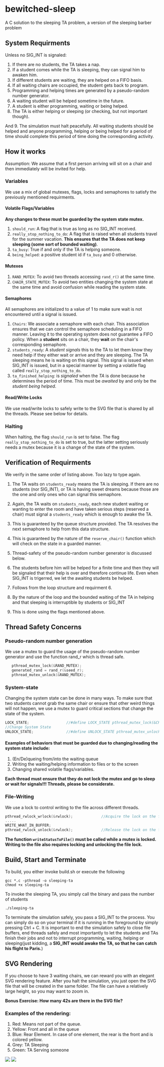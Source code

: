 # bewitched-sleep
A C solution to the sleeping TA problem, a version of the sleeping barber problem

## System Requirments

Unless no SIG_INT is signaled:
1. If there are no students, the TA takes a nap.
2. If a student comes while the TA is sleeping, they can signal him to awaken him.
3. If different students are waiting, they are helped on a FIFO basis.
4. If all waiting chairs are occupied, the student gets back to program.
5. Programming and helping times are generated by a pseudo-random number generator.
6. A waiting student will be helped sometime in the future.
7. A student is either programming, waiting or being helped.
8. The TA is either helping or sleeping (or checking, but not important though).

And
9. The simulation must halt peacefully. All waiting students should be helped and anyone programming, helping or being helped for a period of time should complete this period of time doing the corresponding activity.

## How it works

Assumption: We assume that a first person arriving will sit on a chair and then immediately will be invited for help.

### Variables

We use a mix of global mutexes, flags, locks and semaphores to satisfy the previously mentioned requirments.

#### Volatile Flags/Variables

**Any changes to these must be guarded by the system state mutex.**

1. ```should_run```: A flag that is true as long as no SIG_INT received.
2. ```really_stop_nothing_to_do```: A flag that is raised when all students travel for the summer vacation. **This ensures that the TA does not keep sleeping (some sort of bounded waiting)**.
3. ```ta_busy```: True if and only if the TA is helping someone.
4. ```being_helped```: a positive student id if ```ta_busy``` and 0 otherwise.

#### Mutexes

1. ```RAND_MUTEX```: To avoid two threads accessing ```rand_r()``` at the same time.
2. ```CHAIR_STATE_MUTEX```: To avoid two entities changing the system state at the same time and avoid confusion while reading the system state.

#### Semaphores

All semaphores are initialized to a value of 1 to make sure wait is not encountered until a signal is issued.

1. ```Chairs```: We associate a semaphore with each chair. This association ensures that we can control the semaphore scheduling in a FIFO manner. Leaving it to the operating system does not guarantee a FIFO policy. When a **student** sits on a chair, they **wait** on the chair's corresponding semaphore. 
2. ```students_ready```: A *student* *signals* this to the TA to let them know they need help if they either wait or arrive and they are sleeping. The TA sleeping means he is waiting on this signal. This signal is issued when SIG_INT is issued, but in a special manner by setting a volatile flag called ```really_stop_nothing_to_do```.
3. ```ta_finished_helping```: is *signaled* when the *TA* is done because he determines the period of time. This must be *awaited* by and only be the *student being helped*.

#### Read/Write Locks
We use read/write locks to safely write to the SVG file that is shared by all the threads. Please see below for details.

### Halting

When halting, the flag ```should_run``` is set to false. The flag ```really_stop_nothing_to_do``` is set to true, but the latter setting seriously needs a mutex because it is a change of the state of the system.

## Verification of Requirments

We verify in the same order of listing above. Too lazy to type again.

1. The TA waits on ```students_ready``` means the TA is sleeping. If there are no students (nor SIG_INT), or TA is having sweet dreams because those are the one and only ones who can signal this semaphore.
2. Again, the TA waits on ```students_ready```, each new student waiting or wanting to enter the room and have taken serious steps (reserved a chair) must signal a ```students_ready``` which is enough to awake the TA.
3. This is guaranteed by the queue structure provided. The TA resolves the next semaphore to help from this data structure.
4. This is guaranteed by the nature of the ```reserve_chair()``` function which will check on the state in a guarded manner.
5. Thread-safety of the pseudo-random number generator is discussed below.
6. The students before him will be helped for a finite time and then they will be signaled that their help is over and therefore continue life. Even when SIG_INT is trigerred, we let the awaiting students be helped.
7. Follows from the loop structure and requirment 6.
8. By the nature of the loop and the bounded waiting of the TA in helping and that sleeping is interruptible by students or SIG_INT

9. This is done using the flags mentioned above.
## Thread Safety Concerns

### Pseudo-random number generation
We use a mutex to guard the usage of the pseudo-random number generator and use the function rand_r which is thread safe.
```C
   pthread_mutex_lock(&RAND_MUTEX);
   generated_rand = rand_r(&seed_r);
   pthread_mutex_unlock(&RAND_MUTEX);
```

### System-state
Changing the system state can be done in many ways. To make sure that two students cannot grab the same chair or ensure that other weird things will not happen, we use a mutex to guard critical sections that change the state of the system.
```C
LOCK_STATE; 				//#define LOCK_STATE pthread_mutex_lock(&CHAIR_STATE_MUTEX)
//Change System State
UNLOCK_STATE;				//#define UNLOCK_STATE pthread_mutex_unlock(&CHAIR_STATE_MUTEX)
```
#### Examples of behaviors that must be guarded due to changing/reading the system state include:
1. (En/De)queing from/into the waiting queue
2. Writing the waiting/helping information to files or to the screen
3. Changing shared volatile flags/variables.

**Each thread must ensure that they do not lock the mutex and go to sleep or wait for signals!!! Threads, please be considerate.**


### File-Writing
We use a lock to control writing to the file across different threads.

```C
pthread_rwlock_wrlock(&rwlock);				//Acquire the lock on the file
.....
WRITE_WHAT_IN_BUFFER;
pthread_rwlock_unlock(&rwlock);				//Release the lock on the file
```
**The function ```writeStatusToFile()``` must be called while a mutex is locked. Writing to the file also requires locking and unlocking the file lock.**

## Build, Start and Terminate

To build, you either invoke build.sh or execute the following
```
gcc *.c -pthread -o sleeping-ta
chmod +x sleeping-ta
```
To invoke the sleeping TA, you simply call the binary and pass the number of students
```
./sleeping-ta
```
To terminate the simulation safely, you pass a SIG_INT to the process. You can simply do so on your terminal if it is running in the foreground by simply pressing Ctrl + C.
It is important to end the simulation safely to close file buffers, end threads safely and most importantly to let the students and TAs finish their jobs and not to interrupt programming, waiting, helping or sleeping(just kidding, a **SIG_INT would awake the TA, so that he can catch his flight to Paris.**)

## SVG Rendering
If you choose to have 3 waiting chairs, we can reward you with an elegant SVG rendering feature. After you halt the simulation, you just open the SVG file that will be created in the same folder. The file can have a relatively large height, so you may want to zoom in.

**Bonus Exercise: How many 42s are there in the SVG file?**

### Examples of the rendering:

1. Red: Means not part of the queue.
2. Yellow: Front and all in the queue
3. Blue: Rear Element. In case of one element, the rear is the front and is colored yellow.
4. Grey: TA Sleeping
5. Green: TA Serving someone

<img src="https://raw.githubusercontent.com/decltypeme/bewitched-sleep/master/examples/1.svg">


<img src="https://raw.githubusercontent.com/decltypeme/bewitched-sleep/master/examples/2.svg">
